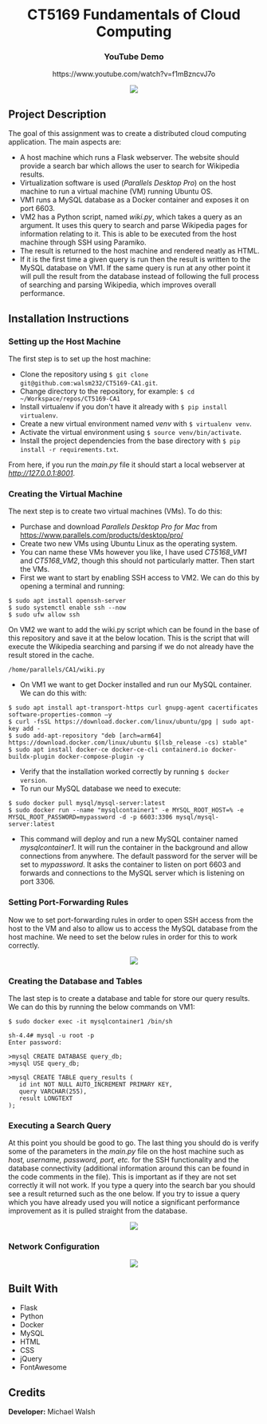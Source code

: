 <h1> <div align="center"> CT5169 Fundamentals of Cloud Computing  </div> </h1>
<h3> <div align="center"> YouTube Demo </div> </h3>
<p> <div align="center"> https://www.youtube.com/watch?v=f1mBzncvJ7o </div> </p>

<div align="center"> <img src="static/home.png"> </div>

## Project Description
The goal of this assignment was to create a distributed cloud computing application. The main aspects are:
- A host machine which runs a Flask webserver. The website should provide a search bar which allows the user to search for Wikipedia results.
- Virtualization software is used (_Parallels Desktop Pro_) on the host machine to run a virtual machine (VM) running Ubuntu OS.
- VM1 runs a MySQL database as a Docker container and exposes it on port 6603.
- VM2 has a Python script, named _wiki.py_, which takes a query as an argument. It uses this query to search and parse Wikipedia pages for information relating to it. This is able to be executed from the host machine through SSH using Paramiko.
- The result is returned to the host machine and rendered neatly as HTML.
- If it is the first time a given query is run then the result is written to the MySQL database on VM1. If the same query is run at any other point it will pull the result from the database instead of following the full process of searching and parsing Wikipedia, which improves overall performance.


## Installation Instructions
### Setting up the Host Machine
The first step is to set up the host machine:
- Clone the repository using `$ git clone git@github.com:walsm232/CT5169-CA1.git`.
- Change directory to the repository, for example: `$ cd ~/Workspace/repos/CT5169-CA1`
- Install virtualenv if you don't have it already with `$ pip install virtualenv`.
- Create a new virtual environment named _venv_ with `$ virtualenv venv`.
- Activate the virtual environment using `$ source venv/bin/activate`.
- Install the project dependencies from the base directory with `$ pip install -r requirements.txt`.

From here, if you run the _main.py_ file it should start a local webserver at _http://127.0.0.1:8001_.


### Creating the Virtual Machine
The next step is to create two virtual machines (VMs). To do this:
- Purchase and download _Parallels Desktop Pro for Mac_ from https://www.parallels.com/products/desktop/pro/
- Create two new VMs using Ubuntu Linux as the operating system.
- You can name these VMs however you like, I have used _CT5168_VM1_ and _CT5168_VM2_, though this should not particularly matter. Then start the VMs.
- First we want to start by enabling SSH access to VM2. We can do this by opening a terminal and running:
```
$ sudo apt install openssh-server
$ sudo systemctl enable ssh --now
$ sudo ufw allow ssh
```
On VM2 we want to add the wiki.py script which can be found in the base of this repository and save it at the below location. This is the script that will execute the Wikipedia searching and parsing if we do not already have the result stored in the cache.
```
/home/parallels/CA1/wiki.py
```

- On VM1 we want to get Docker installed and run our MySQL container. We can do this with:
```
$ sudo apt install apt-transport-https curl gnupg-agent cacertificates software-properties-common –y
$ curl -fsSL https://download.docker.com/linux/ubuntu/gpg | sudo apt-key add -
$ sudo add-apt-repository "deb [arch=arm64] https://download.docker.com/linux/ubuntu $(lsb_release -cs) stable"
$ sudo apt install docker-ce docker-ce-cli containerd.io docker-buildx-plugin docker-compose-plugin -y
```
- Verify that the installation worked correctly by running `$ docker version`.
- To run our MySQL database we need to execute:
```
$ sudo docker pull mysql/mysql-server:latest
$ sudo docker run --name "mysqlcontainer1" -e MYSQL_ROOT_HOST=% -e MYSQL_ROOT_PASSWORD=mypassword -d -p 6603:3306 mysql/mysql-server:latest
```
- This command will deploy and run a new MySQL container named _mysqlcontainer1_. It will run the container in the background and allow connections from anywhere. The default password for the server will be set to _mypassword_. It asks the container to listen on port 6603 and forwards and connections to the MySQL server which is listening on port 3306.


### Setting Port-Forwarding Rules
Now we to set port-forwarding rules in order to open SSH access from the host to the VM and also to allow us to access the MySQL database from the host machine. We need to set the below rules in order for this to work correctly.

<div align="center"> <img src="static/port-forwarding.png"> </div>


### Creating the Database and Tables
The last step is to create a database and table for store our query results. We can do this by running the below commands on VM1:
```
$ sudo docker exec -it mysqlcontainer1 /bin/sh

sh-4.4# mysql -u root -p
Enter password:

>mysql CREATE DATABASE query_db;
>mysql USE query_db;

>mysql CREATE TABLE query_results (
   id int NOT NULL AUTO_INCREMENT PRIMARY KEY,
   query VARCHAR(255),
   result LONGTEXT
);
```

### Executing a Search Query
At this point you should be good to go. The last thing you should do is verify some of the parameters in the _main.py_ file on the host machine such as _host, username, password, port, etc._ for the SSH functionality and the database connectivity (additional information around this can be found in the code comments in the file). This is important as if they are not set correctly it will not work. If you type a query into the search bar you should see a result returned such as the one below. If you try to issue a query which you have already used you will notice a significant performance improvement as it is pulled straight from the database.

<div align="center"> <img src="static/search.png"> </div>

### Network Configuration
<div align="center"> <img src="static/networking-configuration.png"> </div>


## Built With
- Flask
- Python
- Docker
- MySQL
- HTML
- CSS
- jQuery
- FontAwesome

## Credits
**Developer:** Michael Walsh  
